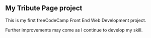 ## My Tribute Page project

This is my first freeCodeCamp Front End Web Development project.

Further improvements may come as I continue to develop my skill.